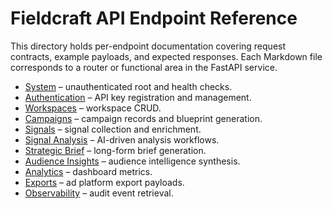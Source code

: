 # Fieldcraft API Endpoint Reference

This directory holds per-endpoint documentation covering request contracts, example payloads, and expected responses. Each Markdown file corresponds to a router or functional area in the FastAPI service.

- [System](system.md) – unauthenticated root and health checks.
- [Authentication](auth.md) – API key registration and management.
- [Workspaces](workspaces.md) – workspace CRUD.
- [Campaigns](campaigns.md) – campaign records and blueprint generation.
- [Signals](signals.md) – signal collection and enrichment.
- [Signal Analysis](analysis.md) – AI-driven analysis workflows.
- [Strategic Brief](strategic-brief.md) – long-form brief generation.
- [Audience Insights](audience.md) – audience intelligence synthesis.
- [Analytics](analytics.md) – dashboard metrics.
- [Exports](exports.md) – ad platform export payloads.
- [Observability](observability.md) – audit event retrieval.
